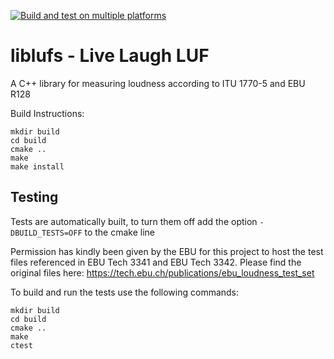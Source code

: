 [![Build and test on multiple platforms](https://github.com/maxwalley/liblufs/actions/workflows/build_and_test_multi_plat.yml/badge.svg)](https://github.com/maxwalley/liblufs/actions/workflows/build_and_test_multi_plat.yml)

# liblufs - Live Laugh LUF
A C++ library for measuring loudness according to ITU 1770-5 and EBU R128

Build Instructions:
```
mkdir build
cd build 
cmake ..
make
make install
```

## Testing
Tests are automatically built, to turn them off add the option ```-DBUILD_TESTS=OFF``` to the cmake line

Permission has kindly been given by the EBU for this project to host the test files referenced in EBU Tech 3341 and EBU Tech 3342. Please find the original files here: https://tech.ebu.ch/publications/ebu_loudness_test_set 

To build and run the tests use the following commands:
```
mkdir build
cd build 
cmake ..
make
ctest
```

